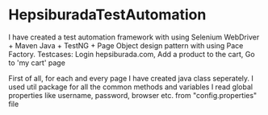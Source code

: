 # HepsiburadaTestAutomation
I have created a test automation framework with using Selenium WebDriver + Maven Java + TestNG + Page Object design pattern with using Pace Factory. 
Testcases: 
Login hepsiburada.com,
Add a product to the cart,
Go to 'my cart' page

First of all, for each and every page I have created java class seperately. 
I used util package for all the common methods and variables
I read global properties like username, password, browser etc. from "config.properties" file 

